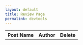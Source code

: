 ```yaml
---
layout: default
title: Review Page
permalink: devtools
---
```


<table>
    <tr>
        <th>Post Name</th>
        <th>Author</th>
        <th>Delete</th>
    </tr>
    <tbody id="result">
    </tbody>
</table>

<script>
    async function main() {
        const backendURL = 'https://y2kcoders.stu.nighthawkcodingsociety.com/api/skatepark/'; // Update the URL to match your backend API

        try {
            const response = await fetch(backendURL);
            if (response.ok) {
                const data = await response.json();
                const result = document.getElementById("result");

                data.forEach((post) => {
                    console.log(post);

                    const row = document.createElement("tr");

                    const nameCell = document.createElement("td");
                    nameCell.textContent = post.title;

                    const authorCell = document.createElement("td");
                    authorCell.textContent = post.author;

                    const deleteCell = document.createElement("td");
                    const deleteButton = document.createElement("button");
                    deleteButton.textContent = "Delete";
                    deleteButton.addEventListener("click", () => deletePost(post.title)); // You'll need to implement this function
                    deleteCell.appendChild(deleteButton);

                    row.appendChild(nameCell);
                    row.appendChild(authorCell);
                    row.appendChild(deleteCell);

                    result.appendChild(row);
                });
            } else {
                console.error("Failed to fetch data from the backend.");
            }
        } catch (error) {
            console.error("An error occurred:", error);
        }
    }

    async function deletePost(postName) {
    const DeleteURL = `https://y2kcoders.stu.nighthawkcodingsociety.com/api/skatepark/delete/${postName}`; // Update the URL to match your backend API

    try {
        const response = await fetch(DeleteURL, {
            method: "DELETE",
            cache: 'no-cache',
            credentials: 'include'
        });

        if (response.ok) {
            // If the DELETE request is successful, remove the corresponding row from the table.
            const row = document.querySelector(`[data-post-id="${postName}"]`);
            row.remove();
        } else {
            console.error("Failed to delete the post.");
        }
    } catch (error) {
        console.error("An error occurred:", error);
    }
    }

    // Call the main function to load the posts when the page loads.
    main();
</script>
